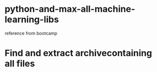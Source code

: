 # python-and-max-all-machine-learning-libs
reference from bootcamp

# Find and extract archivecontaining all files
